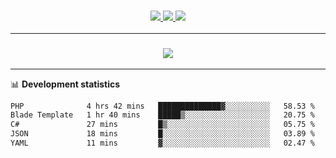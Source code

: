 <h3 align="center">
  <a href="https://github.com/hwalker928">
      <img src="https://img.shields.io/github/followers/hwalker928?label=Followers&style=for-the-badge&color=lightblue">
  </a>
  <a href="https://harryw.link/discord" alt="Discord">
      <img src="https://img.shields.io/discord/738451951758606336?label=discord&style=for-the-badge&color=lightblue"/>
  </a>
  <a href="https://harryw.link/sparked" alt="Sparked Host">
      <img src="https://img.shields.io/static/v1?label=Sponsor&message=Sparked%20Host&color=yellow&style=for-the-badge"/>
  </a>
</h3>

<hr>


<h3 align="center">
  <a href="https://github.com/hwalker928">
      <img src="https://github-profile-trophy.vercel.app/?username=hwalker928&no-bg=true&no-frame=true">
  </a>
</h3>


<hr>

📊 **Development statistics**

<!--START_SECTION:waka-->

```txt
PHP              4 hrs 42 mins   ██████████████▓░░░░░░░░░░   58.53 %
Blade Template   1 hr 40 mins    █████▒░░░░░░░░░░░░░░░░░░░   20.75 %
C#               27 mins         █▒░░░░░░░░░░░░░░░░░░░░░░░   05.75 %
JSON             18 mins         █░░░░░░░░░░░░░░░░░░░░░░░░   03.89 %
YAML             11 mins         ▓░░░░░░░░░░░░░░░░░░░░░░░░   02.47 %
```

<!--END_SECTION:waka-->
